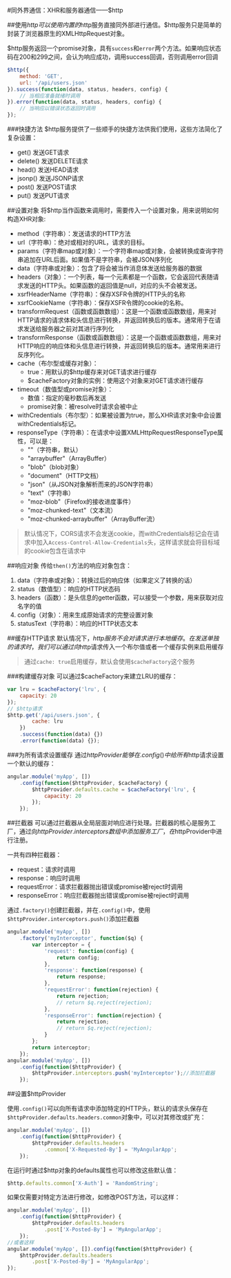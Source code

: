 #同外界通信：XHR和服务器通信——$http

##使用$http
可以使用内置的$http服务直接同外部进行通信。$http服务只是简单的封装了浏览器原生的XMLHttpRequest对象。

$http服务返回一个promise对象，具有`success`和`error`两个方法。如果响应状态码在200和299之间，会认为响应成功，调用success回调，否则调用error回调

```javascript
$http({
    method: 'GET',
    url: '/api/users.json'
}).success(function(data, status, headers, config) {
    // 当相应准备就绪时调用
}).error(function(data, status, headers, config) {
    // 当响应以错误状态返回时调用
});
```

###快捷方法
$http服务提供了一些顺手的快捷方法供我们使用，这些方法简化了复杂设置：

* get() 发送GET请求
* delete() 发送DELETE请求
* head() 发送HEAD请求
* jsonp() 发送JSONP请求
* post() 发送POST请求
* put() 发送PUT请求

##设置对象
将$http当作函数来调用时，需要传入一个设置对象，用来说明如何构造XHR对象:


* method（字符串）：发送请求的HTTP方法
* url（字符串）：绝对或相对的URL，请求的目标。
* params（字符串map或对象）：一个字符串map或对象，会被转换成查询字符串追加在URL后面。如果值不是字符串，会被JSON序列化
* data（字符串或对象）：包含了将会被当作消息体发送给服务器的数据
* headers（对象）：一个列表，每一个元素都是一个函数，它会返回代表随请求发送的HTTP头。如果函数的返回值是null，对应的头不会被发送。
* xsrfHeaderName（字符串）：保存XSFR令牌的HTTP头的名称
* xsrfCookieName（字符串）：保存XSFR令牌的cookie的名称。
* transformRequest（函数或函数数组）：这是一个函数或函数数组，用来对HTTP请求的请求体和头信息进行转换，并返回转换后的版本。通常用于在请求发送给服务器之前对其进行序列化
* transformResponse（函数或函数数组）：这是一个函数或函数数组，用来对HTTP响应的响应体和头信息进行转换，并返回转换后的版本。通常用来进行反序列化。
* cache（布尔型或缓存对象）：
    * true：用默认的$http缓存来对GET请求进行缓存
    * $cacheFactory对象的实例：使用这个对象来对GET请求进行缓存
* timeout（数值型或promise对象）：
    * 数值：指定的毫秒数后再发送
    * promise对象：被resolve时请求会被中止
* withCredentials（布尔型）：如果被设置为true，那么XHR请求对象中会设置withCredentials标记。
* responseType（字符串）：在请求中设置XMLHttpRequestResponseType属性，可以是：
    * ""（字符串，默认）
    * "arraybuffer"（ArrayBuffer）
    * "blob"（blob对象）
    * "document"（HTTP文档）
    * "json"（从JSON对象解析而来的JSON字符串）
    * "text"（字符串）
    * "moz-blob"（Firefox的接收进度事件）
    * "moz-chunked-text"（文本流）
    * "moz-chunked-arraybuffer"（ArrayBuffer流）

> 默认情况下，CORS请求不会发送cookie，而withCredentials标记会在请求中加入`Access-Control-Allow-Credentials`头，这样请求就会将目标域的cookie包含在请求中

##响应对象
传给`then()`方法的响应对象包含：

1. data（字符串或对象）：转换过后的响应体（如果定义了转换的话）
2. status（数值型）：响应的HTTP状态码
3. headers（函数）：是头信息的getter函数，可以接受一个参数，用来获取对应名字的值
4. config（对象）：用来生成原始请求的完整设置对象
5. statusText（字符串）：响应的HTTP状态文本

##缓存HTTP请求
默认情况下，$http服务不会对请求进行本地缓存。在发送单独的请求时，我们可以通过向$http请求传入一个布尔值或者一个缓存实例来启用缓存

> 通过`cache: true`启用缓存，默认会使用`$cacheFactory`这个服务

###构建缓存对象
可以通过$cacheFactory来建立LRU的缓存：

```javascript
var lru = $cacheFactory('lru', {
    capacity: 20
});
// $http请求
$http.get('/api/users.json', {
        cache: lru
    })
    .success(function(data) {})
    .error(function(data) {});
```

###为所有请求设置缓存
通过$httpProvider能够在.config()中给所有$http请求设置一个默认的缓存：

```javascript
angular.module('myApp', [])
    .config(function($httpProvider, $cacheFactory) {
        $httpProvider.defaults.cache = $cacheFactory('lru', {
            capacity: 20
        });
    });
```

##拦截器
可以通过拦截器从全局层面对响应进行处理。拦截器的核心是服务工厂，通过向$httpProvider. interceptors数组中添加服务工厂，在$httpProvider中进行注册。

一共有四种拦截器：

* request：请求时调用
* response：响应时调用
* requestError：请求拦截器抛出错误或promise被reject时调用
* responseError：响应拦截器抛出错误或promise被rejiect时调用

通过`.factory()`创建拦截器，并在`.config()`中，使用`$httpProvider.interceptors.push()`添加拦截器

```javascript
angular.module('myApp', [])
    .factory('myInterceptor', function($q) {
        var interceptor = {
            'request': function(config) {
                return config;
            },
            'response': function(response) {
                return response;
            },
            'requestError': function(rejection) {
                return rejection;
                // return $q.reject(rejection);
            },
            'responseError': function(rejection) {
                return rejection;
                // return $q.reject(rejection);
            }
        };
        return interceptor;
    });
angular.module('myApp', [])
    .config(function($httpProvider) {
        $httpProvider.interceptors.push('myInterceptor');//添加拦截器
    });
```

##设置$httpProvider

使用`.config()`可以向所有请求中添加特定的HTTP头，默认的请求头保存在`$httpProvider.defaults.headers.common`对象中，可以对其修改或扩充：

```javascript
angular.module('myApp', [])
    .config(function($httpProvider) {
        $httpProvider.defaults.headers
            .common['X-Requested-By'] = 'MyAngularApp';
    });
```

在运行时通过$http对象的defaults属性也可以修改这些默认值：

```javascript
$http.defaults.common['X-Auth'] = 'RandomString';
```

如果仅需要对特定方法进行修改，如修改POST方法，可以这样：

```javascript
angular.module('myApp', [])
    .config(function($httpProvider) {
        $httpProvider.defaults.headers
            .post['X-Posted-By'] = 'MyAngularApp';
    });
//或者这样
angular.module('myApp', []).config(function($httpProvider) {
    $httpProvider.defaults.headers
        .post['X-Posted-By'] = 'MyAngularApp';
});
```
